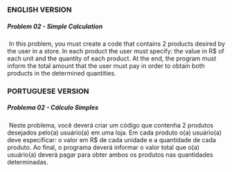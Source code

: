### ENGLISH VERSION

##### Problem 02 - Simple Calculation

​		In this problem, you must create a code that contains 2 products desired by the user in a store. In each product the user must specify: the value in R$ of each unit and the quantity of each product. At the end, the program must inform the total amount that the user must pay in order to obtain both products in the determined quantities.





### PORTUGUESE VERSION

##### Problema 02 - Cálculo Simples

​		Neste problema, você deverá criar um código que contenha 2 produtos desejados pelo(a) usuário(a) em uma loja. Em cada produto o(a) usuário(a) deve especificar: o valor em R$ de cada unidade e a quantidade de cada produto. Ao final, o programa deverá informar o valor total que o(a) usuário(a) deverá pagar para obter ambos os produtos nas quantidades determinadas.